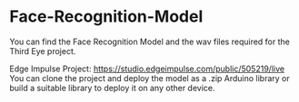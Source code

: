 # Face-Recognition-Model
You can find the Face Recognition Model and the wav files required for the Third Eye project.

Edge Impulse Project: https://studio.edgeimpulse.com/public/505219/live
You can clone the project and deploy the model as a .zip Arduino library or build a suitable library to deploy it on any other device.
